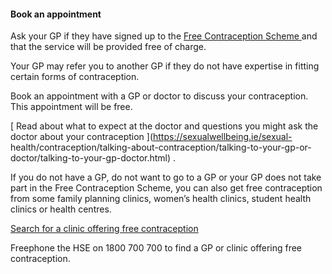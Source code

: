 ####  Book an appointment

Ask your GP if they have signed up to the [ Free Contraception Scheme
](https://www.gov.ie/en/campaigns/bc079-free-contraception-scheme/) and that
the service will be provided free of charge.

Your GP may refer you to another GP if they do not have expertise in fitting
certain forms of contraception.

Book an appointment with a GP or doctor to discuss your contraception. This
appointment will be free.

[ Read about what to expect at the doctor and questions you might ask the
doctor about your contraception ](https://sexualwellbeing.ie/sexual-
health/contraception/talking-about-contraception/talking-to-your-gp-or-
doctor/talking-to-your-gp-doctor.html) .

If you do not have a GP, do not want to go to a GP or your GP does not take
part in the Free Contraception Scheme, you can also get free contraception
from some family planning clinics, women’s health clinics, student health
clinics or health centres.

[ Search for a clinic offering free contraception
](http://search%20for%20a%20clinic%20offering%20free%20contraception/)

Freephone the HSE on 1800 700 700 to find a GP or clinic offering free
contraception.
